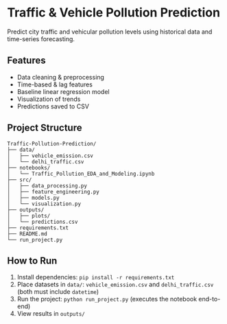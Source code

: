 # Traffic & Vehicle Pollution Prediction

Predict city traffic and vehicular pollution levels using historical data and time-series forecasting.

## Features
- Data cleaning & preprocessing
- Time-based & lag features
- Baseline linear regression model
- Visualization of trends
- Predictions saved to CSV

## Project Structure
```
Traffic-Pollution-Prediction/
├── data/
│   ├── vehicle_emission.csv
│   └── delhi_traffic.csv
├── notebooks/
│   └── Traffic_Pollution_EDA_and_Modeling.ipynb
├── src/
│   ├── data_processing.py
│   ├── feature_engineering.py
│   ├── models.py
│   └── visualization.py
├── outputs/
│   ├── plots/
│   └── predictions.csv
├── requirements.txt
├── README.md
└── run_project.py
```

## How to Run
1. Install dependencies: `pip install -r requirements.txt`
2. Place datasets in `data/`: `vehicle_emission.csv` and `delhi_traffic.csv` (both must include `datetime`)
3. Run the project: `python run_project.py` (executes the notebook end-to-end)
4. View results in `outputs/`
